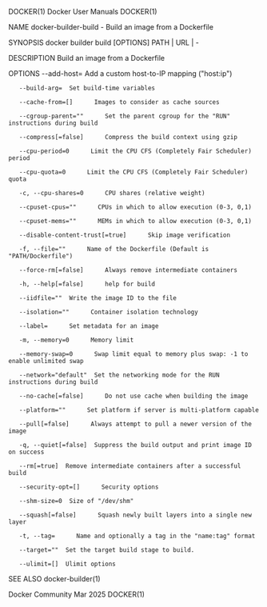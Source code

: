 DOCKER(1)							      Docker User Manuals							     DOCKER(1)

NAME
       docker-builder-build - Build an image from a Dockerfile

SYNOPSIS
       docker builder build [OPTIONS] PATH | URL | -

DESCRIPTION
       Build an image from a Dockerfile

OPTIONS
       --add-host=	Add a custom host-to-IP mapping ("host:ip")

       --build-arg=	 Set build-time variables

       --cache-from=[]	    Images to consider as cache sources

       --cgroup-parent=""      Set the parent cgroup for the "RUN" instructions during build

       --compress[=false]      Compress the build context using gzip

       --cpu-period=0	   Limit the CPU CFS (Completely Fair Scheduler) period

       --cpu-quota=0	  Limit the CPU CFS (Completely Fair Scheduler) quota

       -c, --cpu-shares=0      CPU shares (relative weight)

       --cpuset-cpus=""	     CPUs in which to allow execution (0-3, 0,1)

       --cpuset-mems=""	     MEMs in which to allow execution (0-3, 0,1)

       --disable-content-trust[=true]	   Skip image verification

       -f, --file=""	  Name of the Dockerfile (Default is "PATH/Dockerfile")

       --force-rm[=false]      Always remove intermediate containers

       -h, --help[=false]      help for build

       --iidfile=""	 Write the image ID to the file

       --isolation=""	   Container isolation technology

       --label=	     Set metadata for an image

       -m, --memory=0	   Memory limit

       --memory-swap=0	    Swap limit equal to memory plus swap: -1 to enable unlimited swap

       --network="default"	Set the networking mode for the RUN instructions during build

       --no-cache[=false]      Do not use cache when building the image

       --platform=""	  Set platform if server is multi-platform capable

       --pull[=false]	   Always attempt to pull a newer version of the image

       -q, --quiet[=false]	Suppress the build output and print image ID on success

       --rm[=true]	Remove intermediate containers after a successful build

       --security-opt=[]      Security options

       --shm-size=0	 Size of "/dev/shm"

       --squash[=false]	     Squash newly built layers into a single new layer

       -t, --tag=      Name and optionally a tag in the "name:tag" format

       --target=""	Set the target build stage to build.

       --ulimit=[]	Ulimit options

SEE ALSO
       docker-builder(1)

Docker Community							   Mar 2025								     DOCKER(1)
